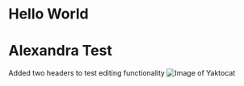 # Hello World
# Alexandra Test

Added two headers to test editing functionality
![Image of Yaktocat](https://octodex.github.com/images/yaktocat.png)
